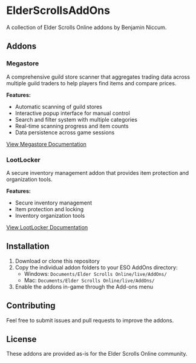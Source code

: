# ElderScrollsAddOns

A collection of Elder Scrolls Online addons by Benjamin Niccum.

## Addons

### Megastore
A comprehensive guild store scanner that aggregates trading data across multiple guild traders to help players find items and compare prices.

**Features:**
- Automatic scanning of guild stores
- Interactive popup interface for manual control
- Search and filter system with multiple categories
- Real-time scanning progress and item counts
- Data persistence across game sessions

[View Megastore Documentation](Megastore/README.md)

### LootLocker
A secure inventory management addon that provides item protection and organization tools.

**Features:**
- Secure inventory management
- Item protection and locking
- Inventory organization tools

[View LootLocker Documentation](LootLocker/README.md)

## Installation

1. Download or clone this repository
2. Copy the individual addon folders to your ESO AddOns directory:
   - Windows: `Documents/Elder Scrolls Online/live/AddOns/`
   - Mac: `Documents/Elder Scrolls Online/live/AddOns/`
3. Enable the addons in-game through the Add-ons menu

## Contributing

Feel free to submit issues and pull requests to improve the addons.

## License

These addons are provided as-is for the Elder Scrolls Online community.
